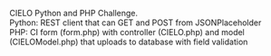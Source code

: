 CIELO Python and PHP Challenge.  
Python: REST client that can GET and POST from JSONPlaceholder  
PHP: CI form (form.php) with controller (CIELO.php) and model (CIELOModel.php) that uploads to database with field validation
